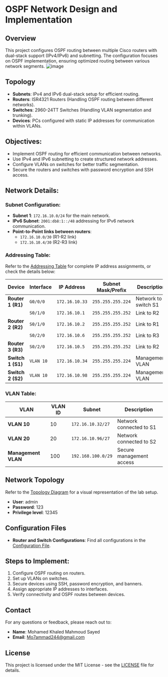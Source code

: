 # OSPF Network Design and Implementation

## Overview
This project configures OSPF routing between multiple Cisco routers with dual-stack support (IPv4/IPv6) and subnetting. The configuration focuses on OSPF implementation, ensuring optimized routing between various network segments.
![image](https://github.com/user-attachments/assets/cb955442-3475-4870-b721-d6d1194b49fe)


## Topology
- **Subnets**: IPv4 and IPv6 dual-stack setup for efficient routing.
- **Routers**: ISR4321 Routers (Handling OSPF routing between different networks).
- **Switches**: 2960-24TT Switches (Handling VLAN segmentation and trunking).
- **Devices**: PCs configured with static IP addresses for communication within VLANs.

## Objectives:
- Implement OSPF routing for efficient communication between networks.
- Use IPv4 and IPv6 subnetting to create structured network addresses.
- Configure VLANs on switches for better traffic segmentation.
- Secure the routers and switches with password encryption and SSH access.

## Network Details:
### Subnet Configuration:
- **Subnet 1**: `172.16.10.0/24` for the main network.
- **IPv6 Subnet**: `2001:db8:1::/48` addressing for IPv6 network communication.
- **Point-to-Point links between routers**:
  - `172.16.10.0/30` (R1-R2 link)
  - `172.16.10.4/30` (R2-R3 link)

### Addressing Table:
Refer to the [Addressing Table](OSPF%20in%20Action-Network%20Build.pdf) for complete IP address assignments, or check the details below:

| **Device**        | **Interface**       | **IP Address**          | **Subnet Mask/Prefix** | **Description**              |
|-------------------|---------------------|------------------------|-----------------------|-----------------------------|
| **Router 1 (R1)** | `G0/0/0`            | `172.16.10.33`         | `255.255.255.224`     | Network to switch S1        |
|                   | `S0/1/0`            | `172.16.10.1`          | `255.255.255.252`     | Link to R2                  |
| **Router 2 (R2)** | `S0/1/0`            | `172.16.10.2`          | `255.255.255.252`     | Link to R1                  |
|                   | `S0/2/0`            | `172.16.10.6`          | `255.255.255.252`     | Link to R3                  |
| **Router 3 (R3)** | `S0/2/0`            | `172.16.10.5`          | `255.255.255.252`     | Link to R2                  |
| **Switch 1 (S1)** | `VLAN 10`           | `172.16.10.34`         | `255.255.255.224`     | Management VLAN             |
| **Switch 2 (S2)** | `VLAN 10`           | `172.16.10.98`         | `255.255.255.224`     | Management VLAN             |

### VLAN Table:
| **VLAN**      | **VLAN ID** | **Subnet**           | **Description**         |
|---------------|-------------|---------------------|-------------------------|
| **VLAN 10**   | 10          | `172.16.10.32/27`   | Network connected to S1 |
| **VLAN 20**   | 20          | `172.16.10.96/27`   | Network connected to S2 |
| **Management VLAN** | 100   | `192.168.100.0/29`  | Secure management access|

## Network Topology
Refer to the [Topology Diagram](OSPF%20in%20Action-Network%20Build.pkt) for a visual representation of the lab setup.
- **User**: admin
- **Password**: 123
- **Privilege level**: 12345

## Configuration Files
- **Router and Switch Configurations**: Find all configurations in the [Configuration File](Configuration%20File.txt).

## Steps to Implement:
1. Configure OSPF routing on routers.
2. Set up VLANs on switches.
3. Secure devices using SSH, password encryption, and banners.
4. Assign appropriate IP addresses to interfaces.
5. Verify connectivity and OSPF routes between devices.

## Contact
For any questions or feedback, please reach out to:
- **Name**: Mohamed Khaled Mahmoud Sayed
- **Email**: Mo7ammad244@gmail.com

## License
This project is licensed under the MIT License - see the [LICENSE](LICENSE) file for details.
